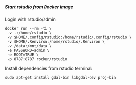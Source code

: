 ##### Start rstudio from Docker image

Login with rstudio/admin

```shell
docker run --rm -ti \
 -v .:/home/rstudio \
 -v $HOME/.config/rstudio:/home/rstudio/.config/rstudio \
 -v $HOME/.Renviron:/home/rstudio/.Renviron \
 -v /data:/mnt/data \
 -e PASSWORD=admin \
 -e ROOT=TRUE \
 -p 8787:8787 rocker/rstudio
```

Install dependencies from rstudio terminal:

```shell
sudo apt-get install gdal-bin libgdal-dev proj-bin
```
